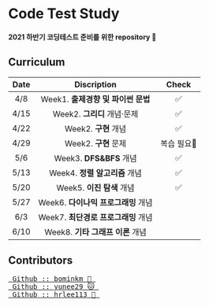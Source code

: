 # Code Test Study  
#### 2021 하반기 코딩테스트 준비를 위한 repository &#128194; 
  
## Curriculum 
Date | Discription | Check
:-: | :-: | :-:
4/8 | Week1. **출제경향 및 파이썬 문법** | ✅  
4/15 | Week2. **그리디** 개념·문제 | ✅  
4/22 | Week2. **구현** 개념 | ✅
4/29 | Week2. **구현** 문제 | 복습 필요🔎
5/6 | Week3. **DFS&BFS** 개념 | ✅
5/13 | Week4. **정렬 알고리즘** 개념 | ✅
5/20 | Week5. **이진 탐색** 개념 | ✅
5/27 | Week6. **다이나믹 프로그래밍** 개념 |
6/3 | Week7. **최단경로 프로그래밍** 개념 |
6/10 | Week8. **기타 그래프 이론** 개념 |


## Contributors  
<pre>
<a href="https://github.com/bominkm"> Github :: bominkm &#128059; </a>  
<a href="https://github.com/yunee29"> Github :: yunee29 &#128049; </a>  
<a href="https://github.com/hrlee113"> Github :: hrlee113 &#128036; </a>
</pre>
